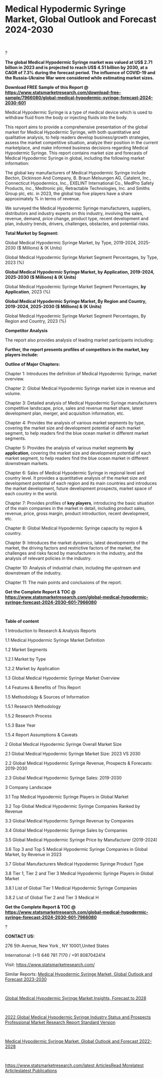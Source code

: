 <h1>Medical Hypodermic Syringe Market, Global Outlook and Forecast 2024-2030</h1><br/><p>? </p>
 
 
 
 <p><meta charset="utf-8"></p>
 
 
 
 <p dir="ltr"><b id="docs-internal-guid-b2dc5afd-7fff-139f-9c42-f0358873cc98">The global Medical Hypodermic Syringe market was valued at US$ 2.71 billion in 2023 and is projected to reach US$ 4.51 billion by 2030, at a <strong>CAGR</strong> of 7.3% during the forecast period. The influence of COVID-19 and the Russia-Ukraine War were considered while estimating market sizes.</b></p>
 
 
 
 <p><strong>Download FREE Sample of this Report @ <a href="https://www.statsmarketresearch.com/download-free-sample/7966080/global-medical-hypodermic-syringe-forecast-2024-2030-601">https://www.statsmarketresearch.com/download-free-sample/7966080/global-medical-hypodermic-syringe-forecast-2024-2030-601</a></strong></p>
 
 
 
 <p>Medical Hypodermic Syringe is a type of medical device which is used to withdraw fluid from the body or injecting fluids into the body.</p>
 
 
 
 <p>This report aims to provide a comprehensive presentation of the global market for Medical Hypodermic Syringe, with both quantitative and qualitative analysis, to help readers develop business/growth strategies, assess the market competitive situation, analyze their position in the current marketplace, and make informed business decisions regarding Medical Hypodermic Syringe. This report contains market size and forecasts of Medical Hypodermic Syringe in global, including the following market information:</p>
 
 
 
 <p>The global key manufacturers of Medical Hypodermic Syringe include Becton, Dickinson And Company, B. Braun Melsungen AG, Catalent, Inc., Connecticut Hypodermics, Inc., EXELINT International Co., MedPro Safety Products, Inc., Medtronic plc, Retractable Technologies, Inc. and Smiths Group plc, etc. in 2023, the global top five players have a share approximately % in terms of revenue.</p>
 
 
 
 <p>We surveyed the Medical Hypodermic Syringe manufacturers, suppliers, distributors and industry experts on this industry, involving the sales, revenue, demand, price change, product type, recent development and plan, industry trends, drivers, challenges, obstacles, and potential risks.</p>
 
 
 
 <p><strong>Total Market by Segment:</strong></p>
 
 
 
 <p>Global Medical Hypodermic Syringe Market, by Type, 2019-2024, 2025-2030 ($ Millions) & (K Units)</p>
 
 
 
 <p>Global Medical Hypodermic Syringe Market Segment Percentages, by Type, 2023 (%)</p>
 
 
 
 <p><strong>Global Medical Hypodermic Syringe Market, <strong>by Application</strong>, 2019-2024, 2025-2030 ($ Millions) & (K Units)</strong></p>
 
 
 
 <p>Global Medical Hypodermic Syringe Market Segment Percentages, <strong>by Application</strong>, 2023 (%)</p>
 
 
 
 <p><strong>Global Medical Hypodermic Syringe Market, By Region and Country, 2019-2024, 2025-2030 ($ Millions) & (K Units)</strong></p>
 
 
 
 <p>Global Medical Hypodermic Syringe Market Segment Percentages, By Region and Country, 2023 (%)</p>
 
 
 
 <p><strong>Competitor Analysis</strong></p>
 
 
 
 <p>The report also provides analysis of leading market participants including:</p>
 
 
 
 <p><strong>Further, the report presents profiles of competitors in the market, <strong>key players</strong> include:</strong></p>
 
 
 
 <p><strong>Outline of Major Chapters:</strong></p>
 
 
 
 <p>Chapter 1: Introduces the definition of Medical Hypodermic Syringe, market overview.</p>
 
 
 
 <p>Chapter 2: Global Medical Hypodermic Syringe market size in revenue and volume.</p>
 
 
 
 <p>Chapter 3: Detailed analysis of Medical Hypodermic Syringe manufacturers competitive landscape, price, sales and revenue market share, latest development plan, merger, and acquisition information, etc.</p>
 
 
 
 <p>Chapter 4: Provides the analysis of various market segments by type, covering the market size and development potential of each market segment, to help readers find the blue ocean market in different market segments.</p>
 
 
 
 <p>Chapter 5: Provides the analysis of various market segments <strong>by application</strong>, covering the market size and development potential of each market segment, to help readers find the blue ocean market in different downstream markets.</p>
 
 
 
 <p>Chapter 6: Sales of Medical Hypodermic Syringe in regional level and country level. It provides a quantitative analysis of the market size and development potential of each region and its main countries and introduces the market development, future development prospects, market space of each country in the world.</p>
 
 
 
 <p>Chapter 7: Provides profiles of <strong>key players</strong>, introducing the basic situation of the main companies in the market in detail, including product sales, revenue, price, gross margin, product introduction, recent development, etc.</p>
 
 
 
 <p>Chapter 8: Global Medical Hypodermic Syringe capacity by region & country.</p>
 
 
 
 <p>Chapter 9: Introduces the market dynamics, latest developments of the market, the driving factors and restrictive factors of the market, the challenges and risks faced by manufacturers in the industry, and the analysis of relevant policies in the industry.</p>
 
 
 
 <p>Chapter 10: Analysis of industrial chain, including the upstream and downstream of the industry.</p>
 
 
 
 <p>Chapter 11: The main points and conclusions of the report.</p>
 
 
 
 <div><b>Get the Complete Report & TOC @ <a href="https://www.statsmarketresearch.com/global-medical-hypodermic-syringe-forecast-2024-2030-601-7966080">https://www.statsmarketresearch.com/global-medical-hypodermic-syringe-forecast-2024-2030-601-7966080</a></b></div>
 
 
 
 <p><br />
 
 <b>Table of content</b></p>
 
 
 
 <p>1 Introduction to Research & Analysis Reports<br />
 
 1.1 Medical Hypodermic Syringe Market Definition<br />
 
 1.2 Market Segments<br />
 
 1.2.1 Market by Type<br />
 
 1.2.2 Market by Application<br />
 
 1.3 Global Medical Hypodermic Syringe Market Overview<br />
 
 1.4 Features & Benefits of This Report<br />
 
 1.5 Methodology & Sources of Information<br />
 
 1.5.1 Research Methodology<br />
 
 1.5.2 Research Process<br />
 
 1.5.3 Base Year<br />
 
 1.5.4 Report Assumptions & Caveats<br />
 
 2 Global Medical Hypodermic Syringe Overall Market Size<br />
 
 2.1 Global Medical Hypodermic Syringe Market Size: 2023 VS 2030<br />
 
 2.2 Global Medical Hypodermic Syringe Revenue, Prospects & Forecasts: 2019-2030<br />
 
 2.3 Global Medical Hypodermic Syringe Sales: 2019-2030<br />
 
 3 Company Landscape<br />
 
 3.1 Top Medical Hypodermic Syringe Players in Global Market<br />
 
 3.2 Top Global Medical Hypodermic Syringe Companies Ranked by Revenue<br />
 
 3.3 Global Medical Hypodermic Syringe Revenue by Companies<br />
 
 3.4 Global Medical Hypodermic Syringe Sales by Companies<br />
 
 3.5 Global Medical Hypodermic Syringe Price by Manufacturer (2019-2024)<br />
 
 3.6 Top 3 and Top 5 Medical Hypodermic Syringe Companies in Global Market, by Revenue in 2023<br />
 
 3.7 Global Manufacturers Medical Hypodermic Syringe Product Type<br />
 
 3.8 Tier 1, Tier 2 and Tier 3 Medical Hypodermic Syringe Players in Global Market<br />
 
 3.8.1 List of Global Tier 1 Medical Hypodermic Syringe Companies<br />
 
 3.8.2 List of Global Tier 2 and Tier 3 Medical H</p>
 
 
 
 <div><b>Get the Complete Report & TOC @ <a href="https://www.statsmarketresearch.com/global-medical-hypodermic-syringe-forecast-2024-2030-601-7966080">https://www.statsmarketresearch.com/global-medical-hypodermic-syringe-forecast-2024-2030-601-7966080</a></b></div>
 
 
 
 <p>? </p>
 
 
 
 <p><b>CONTACT US:</b><br />
 
 276 5th Avenue, New York , NY 10001,United States<br />
 
 International: (+1) 646 781 7170 / +91 8087042414<br />
 
 Visit: <a href="https://www.statsmarketresearch.com/">https://www.statsmarketresearch.com/</a><br />
 
 Similar Reports: <a href="https://www.statsmarketresearch.com/global-medical-hypodermic-syringe-forecast-2024-2030-601-7966080">Medical Hypodermic Syringe Market, Global Outlook and Forecast 2023-2030</a><br />
 
 <br />
 
 <a href="https://www.statsmarketresearch.com/global-medical-hypodermic-syringe-forecast-2024-2030-601-7966080">Global Medical Hypodermic Syringe Market Insights, Forecast to 2028</a><br />
 
 <br />
 
 <a href="https://www.statsmarketresearch.com/global-medical-hypodermic-syringe-forecast-2024-2030-601-7966080">2022 Global Medical Hypodermic Syringe Industry Status and Prospects Professional Market Research Report Standard Version</a><br />
 
 <br />
 
 <a href="https://www.statsmarketresearch.com/global-medical-hypodermic-syringe-forecast-2024-2030-601-7966080">Medical Hypodermic Syringe Market, Global Outlook and Forecast 2022-2028</a><br />
 
 <br />
 
 <a href="https://gyeongbokgung.com">https://www.statsmarketresearch.com/</a><a href="https://hallyeomaritime.com">latest Articles</a><a href="https://jingwansa.com">Read More</a><a href="https://nguoiviet.jp/">latest Articles</a><a href="https://www.intelmarketresearch.com/">latest Publications</a></p>